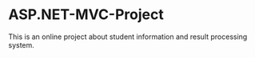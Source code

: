 # ASP.NET-MVC-Project
This is an online project about student information and result processing system.
